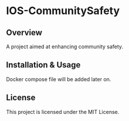 # IOS-CommunitySafety

## Overview
A project aimed at enhancing community safety.

## Installation & Usage 
Docker compose file will be added later on. 

## License
This project is licensed under the MIT License.